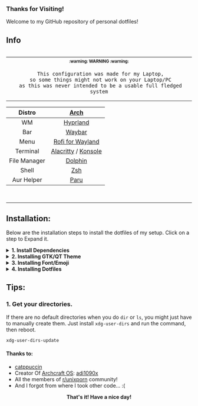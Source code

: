 ### Thanks for Visiting! 
Welcome to my GitHub repository of personal dotfiles!

## Info
<table align="right">
   <tr>
      <th align="center">
         <sup><sub>:warning: WARNING :warning:</sub></sup>
      </th>
   </tr>
   <tr>
      <td align="center">
    
     This configuration was made for my Laptop,
     so some things might not work on your Laptop/PC
     as this was never intended to be a usable full fledged system
     
   </tr>
   </table>
   
|Distro|[Arch](https://archlinux.org/)|
|:---:|:---:|
|WM|[Hyprland](https://github.com/hyprwm/Hyprland)|
|Bar|[Waybar](https://github.com/Alexays/Waybar)|
|Menu|[Rofi for Wayland](https://github.com/lbonn/rofi)|
|Terminal|[Alacritty](https://github.com/alacritty/alacritty) / [Konsole](https://apps.kde.org/en/konsole)|
|File Manager|[Dolphin](https://archlinux.org/packages/extra/x86_64/dolphin/)|
|Shell|[Zsh](https://archlinux.org/packages/extra/x86_64/zsh/)|
|Aur Helper|[Paru](https://github.com/Morganamilo/paru)|
<br>

---
## Installation:
Below are the installation steps to install the dotfiles of my setup. Click on a step to Expand it.
<details>
<summary><b>1. Install Dependencies</b></summary> 
   
- Installation Hyprland Stuff:
```bash
paru -S --needed xdg-user-dirs hyprland-git hyprpicker-git waybar-hyprland-git \
networkmanager-dmenu-git rofi-lbonn-wayland alacritty dolphin firefox sddm-git \
qt5ct qt5-wayland qt6-wayland sway-bg xdg-desktop-portal-hyprland-git nwg-look \
dunst swaylock-effects-git pavucontrol blueberry redshift alsa-utils \
bluez bluez-utils bluez-libs bluez-tools grimblast-git wl-clipboard
```
- Install Terminal emulators
```bash
paru -S --needed konsole
```
or:
```bash
paru -S --needed alacritty
```
- Add your user to the Video Group and start the following services:
```bash
sudo usermod -aG video $USER
```
- Bluetooth:
```bash
sudo systemctl enable bluetooth
```

With that, we have all the dependencies. We can move to the next part.
</details>
<details>
<summary><b>2. Installing GTK/QT Theme</b></summary>
   
- To match with the current colorscheme, we are using the <a href="https://github.com/catppuccin">Catppuccin for GTK/QT/Cursor Theme</a>:
```bash
paru -S --needed catppuccin-gtk-theme-frappe catppuccin-cursors-frappe
```
- Clone them and install:
```bash
cd ~/Downloads
git clone https://github.com/catppuccin/qt5ct.git
cd qt5ct
cp -r themes/Catppuccin-Frappe.conf ~/.config/qt5ct/colors/
```
And that's it!
</details>
<details>
<summary><b>3. Installing Font/Emoji</b></summary>
   
Clone them and install: 
```bash
paru -S --needed ttf-jetbrains-mono-nerd noto-fonts noto-fonts-cjk noto-fonts-emoji
```
And that's it!
</details>
<details>
<summary><b>4. Installing Dotfiles</b></summary>
   
The step we all have been waiting for.
Clone them and install:
```bash
cd ~/Downloads
git clone https://github.com/VuDucNguyen9x/dotfiles.git
cd dotfiles
cp -r .config ~/
```
</details>

## Tips:

### 1. Get your directories.
If there are no default directories when you do `dir` or `ls`, you might just have to manually create them.
Just install `xdg-user-dirs` and run the command, then reboot.
```bash
xdg-user-dirs-update
```

#### Thanks to:
* [catppuccin](https://github.com/catppuccin)
* Creator Of [Archcraft OS](https://github.com/archcraft-os): [adi1090x](https://github.com/adi1090x)
* All the members of [r/unixporn](https://www.reddit.com/r/unixporn) community!
* And I forgot from where I took other code... :(

<p align="center"><b>That's it! Have a nice day!</b></p>

